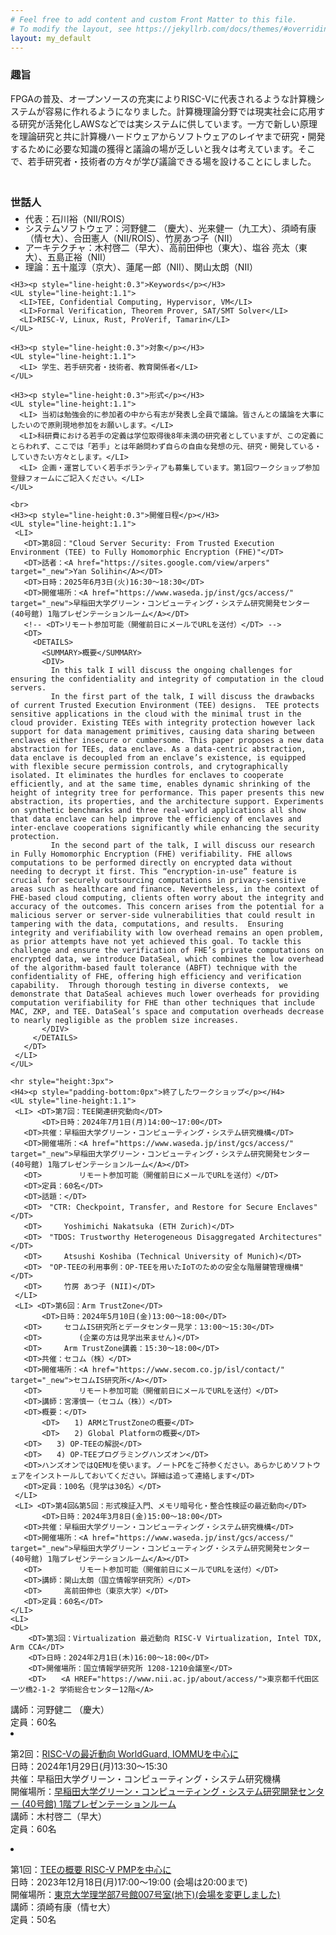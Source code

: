 ```yaml
---
# Feel free to add content and custom Front Matter to this file.
# To modify the layout, see https://jekyllrb.com/docs/themes/#overriding-theme-defaults
layout: my_default
---
```

  <main class="page-content" aria-label="Content">
    <H3>趣旨</H3>
    <p>
      FPGAの普及、オープンソースの充実によりRISC-Vに代表されるような計算機システムが容易に作れるようになりました。計算機理論分野では現実社会に応用する研究が活発化しAWSなどでは実システムに供しています。一方で新しい原理を理論研究と共に計算機ハードウェアからソフトウェアのレイヤまで研究・開発するために必要な知識の獲得と議論の場が乏しいと我々は考えています。そこで、若手研究者・技術者の方々が学び議論できる場を設けることにしました。
    </p>
    <br>
    <H3><p style="line-height:0.3">世話人</p></H3>
    <UL style="line-height:1.1">
      <LI>代表：石川裕（NII/ROIS）</LI>
      <LI> システムソフトウェア：河野健二 （慶大）、光来健一（九工大）、須崎有康（情セ大）、合田憲人（NII/ROIS）、竹房あつ子（NII）</LI>
      <LI> アーキテクチャ：木村啓二（早大）、高前田伸也（東大）、塩谷 亮太（東大）、五島正裕（NII）</LI>
      <LI> 理論：五十嵐淳（京大）、蓮尾一郎（NII）、関山太朗（NII）</LI>
    </UL>

    <H3><p style="line-height:0.3">Keywords</p></H3>
    <UL style="line-height:1.1">
      <LI>TEE, Confidential Computing, Hypervisor, VM</LI>
      <LI>Formal Verification, Theorem Prover, SAT/SMT Solver</LI>
      <LI>RISC-V, Linux, Rust, ProVerif, Tamarin</LI>
    </UL>

    <H3><p style="line-height:0.3">対象</p></H3>
    <UL style="line-height:1.1">
      <LI> 学生、若手研究者・技術者、教育関係者</LI>
    </UL>

    <H3><p style="line-height:0.3">形式</p></H3>
    <UL style="line-height:1.1">
      <LI> 当初は勉強会的に参加者の中から有志が発表し全員で議論。皆さんとの議論を大事にしたいので原則現地参加をお願いします。</LI>
      <LI>科研費における若手の定義は学位取得後8年未満の研究者としていますが、この定義にとらわれず、ここでは「若手」とは年齢問わず自らの自由な発想の元、研究・開発している・していきたい方々とします。</LI>
      <LI> 企画・運営していく若手ボランティアも募集しています。第1回ワークショップ参加登録フォームにご記入ください。</LI>
    </UL>

    <br>
    <H3><p style="line-height:0.3">開催日程</p></H3>
    <UL style="line-height:1.1">
     <LI>
       <DT>第8回："Cloud Server Security: From Trusted Execution Environment (TEE) to Fully Homomorphic Encryption (FHE)"</DT>
       <DT>話者：<A href="https://sites.google.com/view/arpers" target="_new">Yan Solihin</A></DT>
       <DT>日時：2025年6月3日(火)16:30〜18:30</DT>
       <DT>開催場所：<A href="https://www.waseda.jp/inst/gcs/access/" target="_new">早稲田大学グリーン・コンピューティング・システム研究開発センター (40号館) 1階プレゼンテーションルーム</A></DT>
       <!-- <DT>リモート参加可能（開催前日にメールでURLを送付）</DT> -->
       <DT>
         <DETAILS>
           <SUMMARY>概要</SUMMARY>
           <DIV>
             In this talk I will discuss the ongoing challenges for ensuring the confidentiality and integrity of computation in the cloud servers.
             In the first part of the talk, I will discuss the drawbacks of current Trusted Execution Environment (TEE) designs.  TEE protects sensitive applications in the cloud with the minimal trust in the cloud provider. Existing TEEs with integrity protection however lack support for data management primitives, causing data sharing between enclaves either insecure or cumbersome. This paper proposes a new data abstraction for TEEs, data enclave. As a data-centric abstraction, data enclave is decoupled from an enclave’s existence, is equipped with flexible secure permission controls, and crytographically isolated. It eliminates the hurdles for enclaves to cooperate efficiently, and at the same time, enables dynamic shrinking of the height of integrity tree for performance. This paper presents this new abstraction, its properties, and the architecture support. Experiments on synthetic benchmarks and three real-world applications all show that data enclave can help improve the efficiency of enclaves and inter-enclave cooperations significantly while enhancing the security protection.
             In the second part of the talk, I will discuss our research in Fully Homomorphic Encryption (FHE) verifiability. FHE allows computations to be performed directly on encrypted data without needing to decrypt it first. This “encryption-in-use” feature is crucial for securely outsourcing computations in privacy-sensitive areas such as healthcare and finance. Nevertheless, in the context of FHE-based cloud computing, clients often worry about the integrity and accuracy of the outcomes. This concern arises from the potential for a malicious server or server-side vulnerabilities that could result in tampering with the data, computations, and results.  Ensuring integrity and verifiability with low overhead remains an open problem, as prior attempts have not yet achieved this goal. To tackle this challenge and ensure the verification of FHE’s private computations on encrypted data, we introduce DataSeal, which combines the low overhead of the algorithm-based fault tolerance (ABFT) technique with the confidentiality of FHE, offering high efficiency and verification capability.  Through thorough testing in diverse contexts,  we demonstrate that DataSeal achieves much lower overheads for providing computation verifiability for FHE than other techniques that include MAC, ZKP, and TEE. DataSeal’s space and computation overheads decrease to nearly negligible as the problem size increases.
           </DIV>
         </DETAILS>
       </DT>
     </LI>
    </UL>

    <hr style="height:3px">
    <H4><p style="padding-bottom:0px">終了したワークショップ</p></H4>
    <UL style="line-height:1.1">
     <LI> <DT>第7回：TEE関連研究動向</DT>
      	   <DT>日時：2024年7月1日(月)14:00〜17:00</DT>
 	   <DT>共催：早稲田大学グリーン・コンピューティング・システム研究機構</DT>
	   <DT>開催場所：<A href="https://www.waseda.jp/inst/gcs/access/" target="_new">早稲田大学グリーン・コンピューティング・システム研究開発センター (40号館) 1階プレゼンテーションルーム</A></DT>
	   <DT>　　　　　リモート参加可能（開催前日にメールでURLを送付）</DT>
	   <DT>定員：60名</DT>
	   <DT>話題：</DT>
	   <DT>　"CTR: Checkpoint, Transfer, and Restore for Secure Enclaves"</DT>
	   <DT>　　　Yoshimichi Nakatsuka (ETH Zurich)</DT>
 	   <DT>　"TDOS: Trustworthy Heterogeneous Disaggregated Architectures"</DT>
	   <DT>　　　Atsushi Koshiba (Technical University of Munich)</DT>
 	   <DT>　"OP-TEEの利用事例：OP-TEEを用いたIoTのための安全な階層鍵管理機構"</DT>
	   <DT>　　　竹房 あつ子 (NII)</DT>
     </LI>
     <LI> <DT>第6回：Arm TrustZone</DT>
      	   <DT>日時：2024年5月10日(金)13:00〜18:00</DT>
	   <DT>　　　セコムIS研究所とデータセンター見学：13:00〜15:30</DT>
	   <DT>　　　　　(企業の方は見学出来ません)</DT>
   	   <DT>　　　Arm TrustZone講義：15:30〜18:00</DT>
 	   <DT>共催：セコム（株）</DT>
	   <DT>開催場所：<A href="https://www.secom.co.jp/isl/contact/" target="_new">セコムIS研究所</A></DT>
	   <DT>　　　　　リモート参加可能（開催前日にメールでURLを送付）</DT>
	   <DT>講師：宮澤慎一（セコム（株））</DT>
	   <DT>概要：</DT>
      	   <DT>　　1) ARMとTrustZoneの概要</DT>
       	   <DT>　　2) Global Platformの概要</DT>
	   <DT>　　3) OP-TEEの解説</DT>
	   <DT>　　4) OP-TEEプログラミングハンズオン</DT>
	   <DT>ハンズオンではQEMUを使います。ノートPCをご持参ください。あらかじめソフトウェアをインストールしておいてください。詳細は追って連絡します</DT>
	   <DT>定員：100名（見学は30名）</DT>
     </LI>
     <LI> <DT>第4回&第5回：形式検証入門、メモリ暗号化・整合性検証の最近動向</DT>
      	   <DT>日時：2024年3月8日(金)15:00〜18:00</DT>
 	   <DT>共催：早稲田大学グリーン・コンピューティング・システム研究機構</DT>
	   <DT>開催場所：<A href="https://www.waseda.jp/inst/gcs/access/" target="_new">早稲田大学グリーン・コンピューティング・システム研究開発センター (40号館) 1階プレゼンテーションルーム</A></DT>
	   <DT>　　　　　リモート参加可能（開催前日にメールでURLを送付）</DT>
	   <DT>講師：関山太朗（国立情報学研究所）</DT>
   	   <DT>　　　高前田伸也（東京大学）</DT>
	   <DT>定員：60名</DT>
    </LI>
    <LI>
 	<DL>
		<DT>第3回：Virtualization 最近動向 RISC-V Virtualization, Intel TDX, Arm CCA</DT>
		<DT>日時：2024年2月1日(木)16:00〜18:00</DT>
		<DT>開催場所：国立情報学研究所 1208-1210会議室</DT>
		<DT>　　<A HREF="https://www.nii.ac.jp/about/access/">東京都千代田区一ツ橋2-1-2 学術総合センター12階</A>
  </DT>
		<DT>講師：河野健二 （慶大）</DT>
		<DT>定員：60名</DT>
	</DL>
    </LI>
    <LI>
	<DL>
		<DT>第2回：<A HREF="/archive/WS20240129_kimura.pdf" target=_blank>RISC-Vの最近動向 WorldGuard, IOMMUを中心に</A></DT>
		<DT>日時：2024年1月29日(月)13:30〜15:30</DT>
		<DT>共催：早稲田大学グリーン・コンピューティング・システム研究機構</DT>
		<DT>開催場所：<A href="https://www.waseda.jp/inst/gcs/access/" target="_new">早稲田大学グリーン・コンピューティング・システム研究開発センター (40号館) 1階プレゼンテーションルーム</A></DT>
		<DT>講師：木村啓二（早大）</DT>
		<DT>定員：60名</DT>
	</DL>
    </LI>
    <LI>
	<DL>
		<DT>第1回：<A HREF="./archive/WS20231218_suzaki.pdf" target=_blank>TEEの概要 RISC-V PMPを中心に</A></DT>
		<DT>日時：2023年12月18日(月)17:00〜19:00 (会場は20:00まで)</DT>
		<DT>開催場所：<A href="https://www.u-tokyo.ac.jp/campusmap/cam01_06_06_j.html">東京大学理学部7号館007号室(地下)(会場を変更しました)</A></DT>
		<DT>講師：須崎有康（情セ大）</DT>
		<DT>定員：50名</DT>
	</DL>
    </LI>
    </UL>
